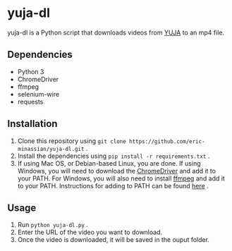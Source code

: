 # yuja-dl

yuja-dl is a Python script that downloads videos from [YUJA](https://www.yuja.com/) to an mp4 file. 

## Dependencies

- Python 3
- ChromeDriver
- ffmpeg
- selenium-wire
- requests

## Installation

1. Clone this repository using `git clone https://github.com/eric-minassian/yuja-dl.git` .
2. Install the dependencies using `pip install -r requirements.txt` .
3. If using Mac OS, or Debian-based Linux, you are done. If using Windows, you will need to download the [ChromeDriver](https://chromedriver.chromium.org/downloads) and add it to your PATH. For Windows, you will also need to install [ffmpeg](https://ffmpeg.org/download.html) and add it to your PATH. Instructions for adding to PATH can be found [here](https://learn.microsoft.com/en-us/previous-versions/office/developer/sharepoint-2010/ee537574(v=office.14)) .

## Usage

1. Run `python yuja-dl.py` .
2. Enter the URL of the video you want to download.
3. Once the video is downloaded, it will be saved in the ouput folder.